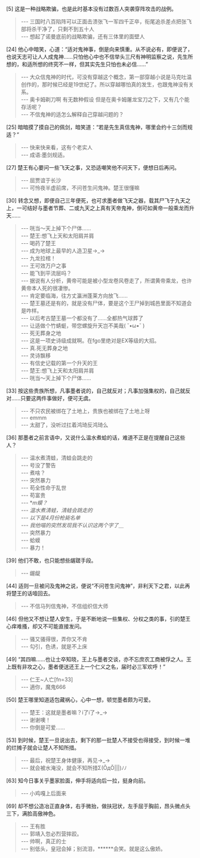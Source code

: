 
[5] 这是一种战略欺骗，也是此时基本没有过数百人突袭穿阵攻击的战例。
>--- 三国时八百陷阵可以正面击溃张飞一军四千正卒，衔尾追杀差点把张飞部将杀干净了，只剩不到五十人<br>
>--- 想起了诺曼底前的战略欺骗，还有三体里的面壁人<br>

[24] 他心中暗笑，心道：“适对鬼神事，倒是向来慎重。从不说必有，即便说了，也说天志可让人人成鬼神……只怕他心中也不信举头三尺有神明监察之说，先生所想的，和适所想的终究不一样，但其实先生只怕也未必信……”
>--- 大众信鬼神的时代，可没有穿越这个概念，第一部穿越小说是马克吐温创作的，那时候已经是19世纪了。所以穿越哪怕真的发生，也跟鬼神没有关系。<br>
>--- 奥卡姆剃刀啊  有无数种假设  但是在奥卡姆屠龙宝刀之下，又有几个能存活呢？<br>
>--- 不信鬼神的适怎么解释自己穿越问题的？<br>

[25] 暗暗摸了摸自己的佩剑，暗笑道：“若是先生真信鬼神，哪里会约十三剑而规适？”
>--- 快来快来看，这有个老实人<br>
>--- 成语:墨剑规适。<br>

[27] 楚王有心要问一些飞天之事，又恐适嘲笑他不问天下，便想日后再问。
>--- 屈贾谊于长沙<br>
>--- 可怜夜半虚前席，不问苍生问鬼神。楚王很懂嘛<br>

[30] 转念又想，即便自己三年便死，也可求墨者做飞天之器，载其尸飞于九天之上，一可结好与墨者节葬、二或九天之上真有天帝鬼神，倒可如黄帝一般乘龙而升天……
>--- 咣当～天上掉下个尸体……<br>
>--- 楚王:想飞上天和太阳肩并肩<br>
>--- 喝药了楚王<br>
>--- 成为地球上最早的人造卫星→_→<br>
>--- 九龙拉棺！<br>
>--- 王可效万户之事<br>
>--- 能飞到平流层吗？<br>
>--- 据说有人分析，黄帝可能是被小型龙卷风卷走了，所谓黄帝乘龙，也许黄帝本人死的很凄惨。<br>
>--- 肯定要临海，往方丈瀛洲蓬莱方向放飞……<br>
>--- 楚王墓还是有的，就是没有尸体，要是这个王尸掉到城邑里面不知道会是咋样。<br>
>--- 以后考古楚王墓一个都没有了……全都热气球葬了<br>
>--- 让适做个竹蜻蜓，带您螺旋升天岂不美哉( ˘•ω•˘ )<br>
>--- 死无葬身之地<br>
>--- 这是一项史诗级成就啊。在fgo里绝对是EX等级的大招。<br>
>--- 真.死无葬身之地<br>
>--- 灵诗飘移<br>
>--- 有信史记载的第一个升天的王<br>
>--- 楚王:想飞上天和太阳肩并肩<br>
>--- 咣当～天上掉下个尸体……<br>

[33] 按这些贵族所想，凡事墨者说的，自己就反对；凡事加强集权的，自己就反对……只要这两件事做好，便可无虞。
>--- 不只农民被绑在了土地上，贵族也被绑在了土地上呀<br>
>--- emmm<br>
>--- 太甜了，没听过扛着鸿琦反鸿琦么<br>

[36] 那墨者之前言语中，又说什么温水煮蛤的话，难道不正是在提醒自己这些人？
>--- 温水煮清蛙，清蛙会跳走的<br>
>--- 号没了警告<br>
>--- 煮啥？<br>
>--- 突然暴力<br>
>--- 苟全性命于乱世<br>
>--- 苟富贵<br>
>--- ***m蟆？<br>
>--- 温水煮清蛙，清蛙会跳走的<br>
>--- 以下是4月份枪毙名单<br>
>--- 我他喵的突然发现我不认识这两个字了*＿*<br>
>--- 突然暴力<br>
>--- 蛤蟆<br>
>--- 暴力！<br>

[39] 他们不敢，也只能想些龌蹉手段。
>--- 龌龊<br>

[44] 适则一旦被问及鬼神之说，便说“不问苍生问鬼神”，非利天下之君，以此再将楚王的话噎回去。
>--- 不信马列信鬼神，不信组织信大师<br>

[46] 但他又不想让楚人安生，于是不断地说一些集权、分权之类的事，引的楚王心痒难搔，却又不可能直接发问。
>--- 骚又骚得很，弄你又不肯<br>
>--- 勾引，色诱，就是不上床<br>

[49] “其四嘛……也让士卒知晓，王上与墨者交谈，亦不忘庶农工商被俘之人。王上既有非攻之心，墨者便送还王上一个仁义之名，届时必三军欢呼！”
>--- 仁王~人亡[fn=33]<br>
>--- 適你，魔鬼666<br>

[50] 楚王哪里知道适包藏祸心，心中一想，顿觉墨者颇为可爱。
>--- 楚王：这就是墨者嘛？i了i了→_→<br>
>--- 谢谢噢！<br>
>--- 你倒是可爱……<br>

[53] 到时候，楚王一旦说出去，剩下的那一批楚人不接受也得接受，到时候一堆的烂摊子就会让楚人不知所措。
>--- 最后，祝楚王身体健康，再见→_→<br>
>--- 就会被水淹没，就会不知所措Σ(ŎдŎ|||)ﾉﾉ<br>

[63] 知今日事关乎墨家脸面，伸手将适向后一拉，挺身向前。
>--- 小鸡嘎上后面来<br>

[69] 却不想公造冶正直身体，右手微抬，做扶冠状，左手屈于胸前，昂头微点头三下，满脸高傲神色。
>--- 王有胜<br>
>--- 郭靖入忽必烈营摔跤。<br>
>--- 帅啊，真正的士<br>
>--- 别低头，皇冠会掉；别流泪，******会笑。就是这么傲娇。<br>
